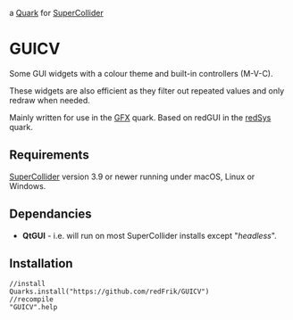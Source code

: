 a [Quark](https://supercollider-quarks.github.io/quarks/) for [SuperCollider](https://supercollider.github.io)

# GUICV

Some GUI widgets with a colour theme and built-in controllers (M-V-C).

These widgets are also efficient as they filter out repeated values and only redraw when needed.

Mainly written for use in the [GFX](https://github.com/redFrik/GFX) quark. Based on redGUI in the [redSys](https://github.com/redFrik/redSys) quark.

## Requirements

[SuperCollider](https://supercollider.github.io) version 3.9 or newer running under macOS, Linux or Windows.

## Dependancies

* **QtGUI** - i.e. will run on most SuperCollider installs except "_headless_".

## Installation

```supercollider
//install
Quarks.install("https://github.com/redFrik/GUICV")
//recompile
"GUICV".help
```
